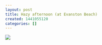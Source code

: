 ```yaml
---
layout: post
title: Hazy afternoon (at Evanston Beach)
created: 1441055120
categories: []
---
```

<img src="http://41.media.tumblr.com/709af604640af9b23851f647206efeed/tumblr_ntyt8xI4521rsr8w3o1_500.jpg"/><br/><br/>
